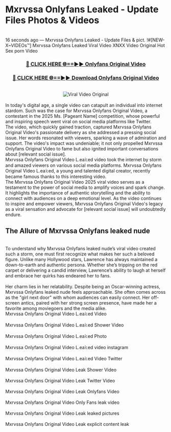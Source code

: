 # Mxrvssa Onlyfans Leaked - Update Files Photos & Videos 
<br>
16 seconds ago — Mxrvssa Onlyfans Leaked - Update Files & pict. !#[NEW-X~VIDEOs™] Mxrvssa Onlyfans Leaked Viral Video XNXX Video Original Hot Sex porn Video
<br>
<div align="center">
<h3><a href="http://freeplayer.one?title=Mxrvssa&ref=25OR" rel="nofollow">🔴 CLICK HERE 🌐==►► Onlyfans Original Video</a></h3>
<h3><a href="http://freeplayer.one?title=Mxrvssa&ref=25OR" rel="nofollow">🔴 CLICK HERE 🌐==►► Download Onlyfans Original Video</a></h3>
<br>
<a href="http://freeplayer.one?title=Mxrvssa&ref=25OR" rel="nofollow" data-target="animated-image.originalLink"><img src="https://i.ibb.co.com/xMMVF88/686577567.gif" alt="Viral Video Original" style="max-width: 100%; display: inline-block;" data-target="animated-image.originalImage"></a>
</div>
<br>
In today's digital age, a single video can catapult an individual into internet stardom. Such was the case for Mxrvssa Onlyfans Original Video, a contestant in the 2025 Ms. [Pageant Name] competition, whose powerful and inspiring speech went viral on social media platforms like Twitter.
<br>
The video, which quickly gained traction, captured Mxrvssa Onlyfans Original Video's passionate delivery as she addressed a pressing social issue. Her words resonated with viewers, sparking a wave of admiration and support. The video's impact was undeniable; it not only propelled Mxrvssa Onlyfans Original Video to fame but also ignited important conversations about [relevant social issue].
<br>
Mxrvssa Onlyfans Original Video L.ea𝚔ed video took the internet by storm and amazed viewers on various social media platforms. Mxrvssa Onlyfans Original Video L.ea𝚔ed, a young and talented digital creator, recently became famous thanks to this interesting video.
<br>
The Mxrvssa Onlyfans Original Video 2025 viral video serves as a testament to the power of social media to amplify voices and spark change. It highlights the importance of authentic storytelling and the ability to connect with audiences on a deep emotional level. As the video continues to inspire and empower viewers, Mxrvssa Onlyfans Original Video's legacy as a viral sensation and advocate for [relevant social issue] will undoubtedly endure.
<br>
<h2>The Allure of Mxrvssa Onlyfans leaked nude</h2>
<br>
To understand why Mxrvssa Onlyfans leaked nude’s viral video created such a storm, one must first recognize what makes her such a beloved figure. Unlike many Hollywood stars, Lawrence has always maintained a down-to-earth and authentic persona. Whether she’s tripping on the red carpet or delivering a candid interview, Lawrence’s ability to laugh at herself and embrace her quirks has endeared her to fans.
<br><br>
Her charm lies in her relatability. Despite being an Oscar-winning actress, Mxrvssa Onlyfans leaked nude feels approachable. She often comes across as the "girl next door" with whom audiences can easily connect. Her off-screen antics, paired with her strong screen presence, have made her a favorite among moviegoers and the media alike.
<br>
Mxrvssa Onlyfans Original Video L.ea𝚔ed Video
<br><br>
Mxrvssa Onlyfans Original Video L.ea𝚔ed Shower Video
<br><br>
Mxrvssa Onlyfans Original Video L.ea𝚔ed Photo
<br><br>
Mxrvssa Onlyfans Original Video L.ea𝚔ed video instagram
<br><br>
Mxrvssa Onlyfans Original Video L.ea𝚔ed Video Twitter
<br><br>
Mxrvssa Onlyfans Original Video Leak Shower Video
<br><br>
Mxrvssa Onlyfans Original Video Leak Twitter Video
<br><br>
Mxrvssa Onlyfans Original Video Leak Onlyfans Video
<br><br>
Mxrvssa Onlyfans Original Video Only Fans leak video
<br><br>
Mxrvssa Onlyfans Original Video Leak leaked pictures
<br><br>
Mxrvssa Onlyfans Original Video Leak explicit content leak
